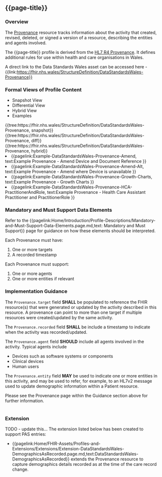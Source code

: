 <div class="warning"><span class="ExperiWarn"></span></div>

## {{page-title}}

### Overview
The [Provenance](https://www.hl7.org/fhir/r4/provenance.html) resource tracks information about the activity that created, revised, deleted, or signed a version of a resource, describing the entities and agents involved.

The {{page-title}} profile is derived from the [HL7 R4 Provenance](http://hl7.org/fhir/Provenance.html). It defines additional rules for use within health and care organisations in Wales.

A direct link to the Data Standards Wales asset can be accessed here - {{link:https://fhir.nhs.wales/StructureDefinition/DataStandardsWales-Provenance}}


### Formal Views of Profile Content
<div class="tab-wrap">
  <ul class="tab-head">
    <li class="tablink tab-active" onclick="openCity(this,'tabsnap')" data-target="tabsnap">
      Snapshot View
    </li>
    <li class="tablink" onclick="openCity(this,'tabdiff')" data-target="tabdiff">
      Differential View
    </li>
    <li class="tablink" onclick="openCity(this,'tabhybrid')" data-target="tabhybrid">
      Hybrid View
    </li>
    <li class="tablink" onclick="openCity(this,'tabeg')" data-target="tabeg">
      Examples
    </li>    
  </ul>
  <div class="tab-main">
    <div id="tabsnap" class="tabcontent active">      
      {{tree:https://fhir.nhs.wales/StructureDefinition/DataStandardsWales-Provenance, snapshot}}
    </div>
    <div id="tabdiff" class="tabcontent">
      {{tree:https://fhir.nhs.wales/StructureDefinition/DataStandardsWales-Provenance, diff}}
	</div>
    <div id="tabhybrid" class="tabcontent">
      {{tree:https://fhir.nhs.wales/StructureDefinition/DataStandardsWales-Provenance, hybrid}}
	</div>
  <div id="tabeg" class="tabcontent">
    <list>
        <li>{{pagelink:Example-DataStandardsWales-Provenance-Amend, text:Example Provenance - Amend Device and Document Reference }}</li>
        <li>{{pagelink:Example-DataStandardsWales-Provenance-Amend-Alt, text:Example Provenance - Amend where Device is unavailable }}</li>
        <li>{{pagelink:Example-DataStandardsWales-Provenance-Growth-Charts, text:Example Provenance - Growth Charts }}</li>
        <li>{{pagelink:Example-DataStandardsWales-Provenance-HCA-PractitionerAndRole, text:Example Provenance - Health Care Assistant Practitioner and PractitionerRole }}</li>
      </list>
  </div>
</div>

### Mandatory and Must Support Data Elements
Refer to the {{pagelink:Home/Introduction/Profile-Descriptions/Mandatory-and-Must-Support-Data-Elements.page.md,text: Mandatory and Must Support}} page for guidance on how these elements should be interpreted.
 
Each Provenance must have:
1. One or more targets
1. A recorded timestamp

Each Provenance must support:
1. One or more agents
1. One or more entities if relevant

### Implementation Guidance 
The `Provenance.target` field **SHALL** be populated to reference the FHIR resource(s) that were generated or updated by the activity described in this resource. A provenance can point to more than one target if multiple resources were created/updated by the same activity.

The `Provenance.recorded` field **SHALL** be include a timestamp to indicate when the activity was recorded/updated.

The `Provenance.agent` field **SHOULD** include all agents involved in the activity. Typical agents include
* Devices such as software systems or components
* Clinical devices 
* Human users

The `Provenance.entity` field **MAY** be used to indicate one or more entities in this activity, and may be used to refer, for example, to an HL7v2 message used to update demographic information within a Patient resource. 

Please see the Provenance page within the Guidance section above for further information.
<br><br>

### Extension 
TODO - update this...
The extension listed below has been created to support PAS entries: 

* {{pagelink:Home/FHIR-Assets/Profiles-and-Extensions/Extensions/Extension-DataStandardsWales-DemographicsAsRecorded.page.md,text:DataStandardsWales-DemographicsAsRecorded}} extends the Provenance resource to capture demographics details recorded as at the time of the care record change.